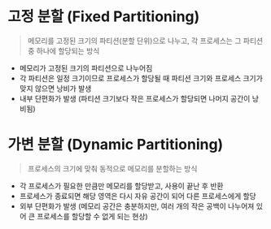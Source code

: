 # 고정 분할 (Fixed Partitioning)
> 메모리를 고정된 크기의 파티션(분할 단위)으로 나누고, 각 프로세스는 그 파티션 중 하나에 할당되는 방식

- 메모리가 고정된 크기의 파티션으로 나누어짐
- 각 파티션은 일정 크기이므로 프로세스가 할당될 때 파티션 크기와 프로세스 크기가 맞지 않으면 낭비가 발생
- 내부 단편화가 발생 (파티션 크기보다 작은 프로세스가 할당되면 나머지 공간이 낭비됨)

# 가변 분할 (Dynamic Partitioning)
> 프로세스의 크기에 맞춰 동적으로 메모리를 분할하는 방식
- 각 프로세스가 필요한 만큼만 메모리를 할당받고, 사용이 끝난 후 반환
- 프로세스가 종료되면 해당 영역은 다시 자유 공간이 되어 다른 프로세스에게 할당
- 외부 단편화가 발생 (메모리 공간은 충분하지만, 여러 개의 작은 공백이 나누어져 있어 큰 프로세스를 할당할 수 없게 되는 현상)

